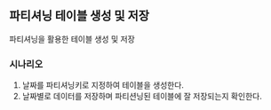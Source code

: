## 파티셔닝 테이블 생성 및 저장

파티셔닝을 활용한 테이블 생성 및 저장

### 시나리오

1. 날짜를 파티셔닝키로 지정하여 테이블을 생성한다.
2. 날짜별로 데이터를 저장하며 파티션닝된 테이블에 잘 저장되는지 확인한다.
